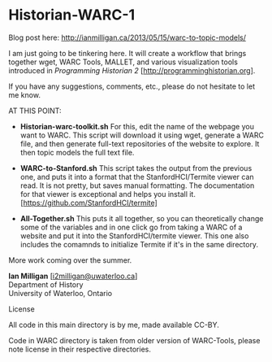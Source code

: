 Historian-WARC-1
======================

Blog post here: http://ianmilligan.ca/2013/05/15/warc-to-topic-models/

I am just going to be tinkering here. It will create a workflow that brings together wget, WARC Tools, MALLET,
and various visualization tools introduced in _Programming Historian 2_ [http://programminghistorian.org].

If you have any suggestions, comments, etc., please do not hesitate to let me know.

AT THIS POINT:
- <b>Historian-warc-toolkit.sh</b>
    For this, edit the name of the webpage you want to WARC.
    This script will download it using wget, generate a WARC file, and then generate full-text repositories
    of the website to explore. It then topic models the full text file.

- <b>WARC-to-Stanford.sh</b>
    This script takes the output from the previous one, and puts it into a format that the StanfordHCI/Termite viewer
    can read. It is not pretty, but saves manual formatting. The documentation for that viewer is exceptional and
    helps you install it. [https://github.com/StanfordHCI/termite]

- <b>All-Together.sh</b>
    This puts it all together, so you can theoretically change some of the variables and in one click go from 
    taking a WARC of a website and put it into the StanfordHCI/termite viewer. This one also includes the comamnds
    to initialize Termite if it's in the same directory.

More work coming over the summer.

<b>Ian Milligan</b> [i2milligan@uwaterloo.ca]<br>
Department of History<br>
University of Waterloo, Ontario

License

All code in this main directory is by me, made available CC-BY.

Code in WARC directory is taken from older version of WARC-Tools, please note license in their respective
directories.
